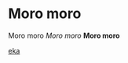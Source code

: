 # Moro moro

Moro moro *Moro moro* **Moro moro**


[eka](https://github.com/jusba/ot-harjoitustyo/blob/master/laskarit/viikko1/gitlog.txt)
